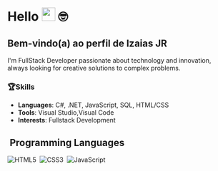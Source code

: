 # Hello <img src="https://media.giphy.com/media/hvRJCLFzcasrR4ia7z/giphy.gif" width="30"> 🤓
## Bem-vindo(a) ao perfil de Izaias JR

I'm FullStack Developer passionate about technology and innovation, always looking for creative solutions to complex problems.



### 🏆Skills

- **Languages**: C#, .NET, JavaScript, SQL, HTML/CSS  
- **Tools**: Visual Studio,Visual Code
- **Interests**: Fullstack Development



## &nbsp;Programming Languages
![HTML5](https://img.shields.io/badge/-HTML5-05122A?style=flat&logo=HTML5)&nbsp;
![CSS3](https://img.shields.io/badge/-CSS3-05122A?style=flat&logo=CSS3)&nbsp;
![JavaScript](https://img.shields.io/badge/-JavaScript-05122A?style=flat&logo=javascript)&nbsp;
<!-- ![TypeScript](https://img.shields.io/badge/-TypeScript-05122A?style=flat&logo=typescript)&nbsp;
![Python](https://img.shields.io/badge/-Python-05122A?style=flat&logo=python)&nbsp; -->

